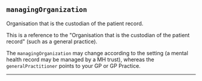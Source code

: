 ## `managingOrganization`

Organisation that is the custodian of the patient record.

This is a reference to the "Organisation that is the custodian of the patient record" (such as a general practice).


The `managingOrganization` may change according to the setting (a mental health record may be managed by a MH trust), whereas the `generalPractitioner` points to your GP or GP Practice.


---
